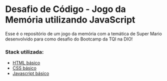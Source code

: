 # Desafio de Código - Jogo da Memória utilizando JavaScript

Esse é o repositório de um jogo da memória com a temática de Super Mario desenvolvido para como desafio do Bootcamp da TQI na DIO! 

### Stack utilizada:

* [HTML básico](https://www.w3schools.com/html/)
* [CSS básico](https://developer.mozilla.org/pt-BR/docs/Web/CSS)
* [Javascript básico](https://developer.mozilla.org/pt-BR/docs/Web/JavaScript)
 
